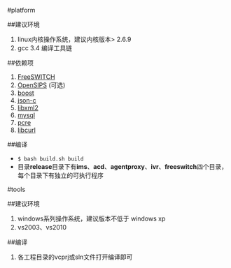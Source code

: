 #platform

##建议环境
1. linux内核操作系统，建议内核版本> 2.6.9
2. gcc 3.4 编译工具链 

##依赖项
1. [FreeSWITCH](http://files.freeswitch.org/freeswitch-1.0.6.tar.gz)
2. [OpenSIPS](http://opensips.org/pub/opensips/1.8.5/src/opensips-1.8.5_src.tar.gz/) (可选)
3. [boost](http://sourceforge.net/projects/boost/files/boost/1.56.0/boost_1_56_0.tar.gz/download)
4. [json-c](https://github.com/json-c/json-c/archive/json-c-0.10-20120530.tar.gz)
5. [libxml2](http://xmlsoft.org/sources/old/libxml2-2.6.30.tar.gz)
6. [mysql](http://downloads.mysql.com/archives/get/file/mysql-5.0.51b.tar.gz)
7. [pcre](http://sourceforge.net/projects/pcre/files/pcre/7.7/pcre-7.7.tar.gz/download)
8. [libcurl](http://curl.haxx.se/download/curl-7.21.0.tar.gz)


##编译
- ` $ bash build.sh build `
- 目录**release**目录下有**ims**、**acd**、**agentproxy**、**ivr**、**freeswitch**四个目录，每个目录下有独立的可执行程序

#tools

##建议环境
1. windows系列操作系统，建议版本不低于 windows xp
2. vs2003、vs2010


##编译
1. 各工程目录的vcprj或sln文件打开编译即可